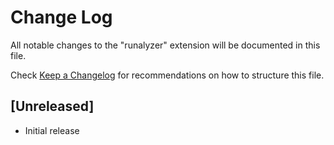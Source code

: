 # Change Log

All notable changes to the "runalyzer" extension will be documented in this file.

Check [Keep a Changelog](http://keepachangelog.com/) for recommendations on how to structure this file.

## [Unreleased]

- Initial release